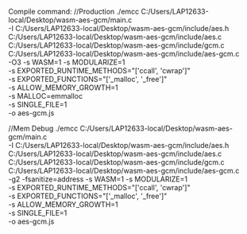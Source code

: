 

Compile command: 
//Production
./emcc C:/Users/LAP12633-local/Desktop/wasm-aes-gcm/main.c \
-I C:/Users/LAP12633-local/Desktop/wasm-aes-gcm/include/aes.h C:/Users/LAP12633-local/Desktop/wasm-aes-gcm/include/aes.c C:/Users/LAP12633-local/Desktop/wasm-aes-gcm/include/gcm.c C:/Users/LAP12633-local/Desktop/wasm-aes-gcm/include/aes-gcm.c \
-O3 -s WASM=1 -s MODULARIZE=1 \
-s EXPORTED_RUNTIME_METHODS="['ccall', 'cwrap']" \
-s EXPORTED_FUNCTIONS="['_malloc', '_free']" \
-s ALLOW_MEMORY_GROWTH=1 \
-s MALLOC=emmalloc \
-s SINGLE_FILE=1 \
-o aes-gcm.js

//Mem Debug
./emcc C:/Users/LAP12633-local/Desktop/wasm-aes-gcm/main.c \
-I C:/Users/LAP12633-local/Desktop/wasm-aes-gcm/include/aes.h C:/Users/LAP12633-local/Desktop/wasm-aes-gcm/include/aes.c C:/Users/LAP12633-local/Desktop/wasm-aes-gcm/include/gcm.c C:/Users/LAP12633-local/Desktop/wasm-aes-gcm/include/aes-gcm.c \
-g2 -fsanitize=address -s WASM=1 -s MODULARIZE=1 \
-s EXPORTED_RUNTIME_METHODS="['ccall', 'cwrap']" \
-s EXPORTED_FUNCTIONS="['_malloc', '_free']" \
-s ALLOW_MEMORY_GROWTH=1 \
-s SINGLE_FILE=1 \
-o aes-gcm.js